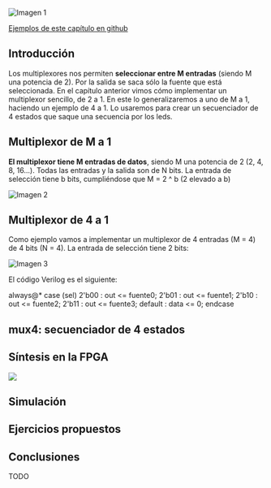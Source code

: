 ![Imagen 1](https://github.com/Obijuan/open-fpga-verilog-tutorial/raw/master/tutorial/T12-mux-4-1/images/mux4-1.png)

[Ejemplos de este capítulo en github](https://github.com/Obijuan/open-fpga-verilog-tutorial/tree/master/tutorial/T12-mux-4-1)

## Introducción
Los multiplexores nos permiten **seleccionar entre M entradas** (siendo M una potencia de 2). Por la salida se saca sólo la fuente que está seleccionada. En el capítulo anterior vimos cómo implementar un multiplexor sencillo, de 2 a 1. En este lo generalizaremos a uno de M a 1, haciendo un ejemplo de 4 a 1. Lo usaremos para crear un secuenciador de 4 estados que saque una secuencia por los leds.

## Multiplexor de M a 1

**El multiplexor tiene M entradas de datos**, siendo M una potencia de 2  (2, 4, 8, 16...). Todas las entradas y la salida son de N bits. La entrada de selección tiene b bits, cumpliéndose que M = 2 ^ b  (2 elevado a b)

![Imagen 2](https://github.com/Obijuan/open-fpga-verilog-tutorial/raw/master/tutorial/T12-mux-4-1/images/mux4-2.png)

## Multiplexor de 4 a 1

Como ejemplo vamos a implementar un multiplexor de 4 entradas (M = 4) de 4 bits (N = 4). La entrada de selección tiene 2 bits:

![Imagen 3](https://github.com/Obijuan/open-fpga-verilog-tutorial/raw/master/tutorial/T12-mux-4-1/images/mux4-3.png)

El código Verilog es el siguiente:

always@*
  case (sel)
     2'b00 : out <= fuente0;
     2'b01 : out <= fuente1;
     2'b10 : out <= fuente2;
     2'b11 : out <= fuente3;
     default : data <= 0;
  endcase

## mux4: secuenciador de 4 estados

## Síntesis en la FPGA

![](https://github.com/Obijuan/open-fpga-verilog-tutorial/raw/master/tutorial/T12-mux-4-1/images/mux4-1.png)

## Simulación

## Ejercicios propuestos

## Conclusiones
TODO